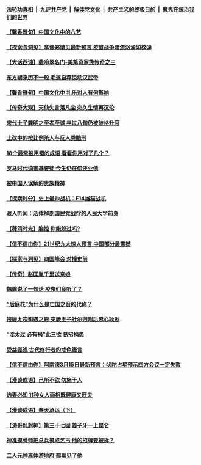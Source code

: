 

####  [法轮功真相](../../../../basic/blob/master/README.md?t=03290201) &nbsp;|&nbsp; [九评共产党](../../../../9ping.md/blob/master/README.md?t=03290201) &nbsp;|&nbsp; [解体党文化](../../../../jtdwh.md/blob/master/README.md?t=03290201)  &nbsp;|&nbsp; [共产主义的终极目的](../../../../gczydzjmd.md/blob/master/README.md?t=03290201) &nbsp;|&nbsp; [魔鬼在统治我们的世界](../../../../mgztzwmdsj.md/blob/master/README.md?t=03290201) 

#### [【馨香雅句】中国文化中的六艺](../pages/prog647/a103082806.md?t=03290201) 

#### [【探索与洞见】拿督郑博见最新预言 疫苗战争暗流汹涌如核弹](../pages/prog647/a103083214.md?t=03290201) 

#### [【大话西油】翡冷翠名门-美第奇家族传奇之三](../pages/prog647/a103083200.md?t=03290201) 

#### [东方朔来历不一般 毛遂自荐惊动汉武帝](../pages/prog647/a103082830.md?t=03290201) 

#### [【馨香雅句】中国文化中 礼乐对人有何影响](../pages/prog647/a103082791.md?t=03290201) 

#### [【传奇大观】天仙失言落凡尘 恋久生情再沉沦](../pages/prog647/a103082733.md?t=03290201) 

#### [宋代士子龚明之至孝至诚 年过八旬仍被破格升官](../pages/prog647/a103082724.md?t=03290201) 

#### [土改中的按比例杀人与反人类酷刑](../pages/prog647/a103082370.md?t=03290201) 

#### [18个最常被用错的成语 看看你用对了几个？](../pages/prog647/a103082098.md?t=03290201) 

#### [罗马时代迫害基督徒 今生仍在偿还业债](../pages/prog647/a103081975.md?t=03290201) 

#### [被中国人误解的贵族精神](../pages/prog647/a103081967.md?t=03290201) 

#### [【探索时分】史上最帅战机：F14雄猫战机](../pages/prog647/a103081916.md?t=03290201) 

#### [骇人听闻：活体解剖国民党战俘的人民大学前身](../pages/prog647/a103081547.md?t=03290201) 

#### [【薇羽时光】脑控 你能躲过吗?](../pages/prog647/a103081347.md?t=03290201) 

#### [【信不信由你】21世纪九大惊人预言 中国部分最震撼](../pages/prog647/a103081338.md?t=03290201) 

#### [【探索与洞见】四国峰会 对撞史前](../pages/prog647/a103081291.md?t=03290201) 

#### [【传奇】赵匡胤千里送京娘](../pages/prog647/a103081306.md?t=03290201) 

#### [魏骥说了一句话 疫鬼们竟听了？](../pages/prog647/a103081186.md?t=03290201) 

#### [“后庭花”为什么是亡国之音的代称？](../pages/prog647/a103081172.md?t=03290201) 

#### [报唐太宗知遇之恩 突厥王子社尔归附后忠心耿耿](../pages/prog647/a103080950.md?t=03290201) 

#### [“淫太过 必有祸”此三欲 易招祸患](../pages/prog647/a103080396.md?t=03290201) 

#### [受益匪浅 古代修行者的戒色箴言](../pages/prog647/a103080389.md?t=03290201) 

#### [【信不信由你】阿南德3月15日最新预言：吠陀占星预示四方会议一定失败](../pages/prog647/a103080365.md?t=03290201) 

#### [【漫谈成语】己所不欲 勿施于人](../pages/prog647/a103080319.md?t=03290201) 

#### [选妻必知 11种女人面相既健康又旺夫](../pages/prog647/a103079715.md?t=03290201) 

#### [【漫谈成语】奉天承运（下）](../pages/prog647/a103078870.md?t=03290201) 

#### [【涛哥侃封神】第三十七回 姜子牙一上昆仑](../pages/prog647/a103079570.md?t=03290201) 

#### [神准摸骨师把总兵摸成乞丐 他的招牌要被拆？](../pages/prog647/a103079578.md?t=03290201) 

#### [二人元神离体游地府 都看见了他](../pages/prog647/a103079573.md?t=03290201) 

